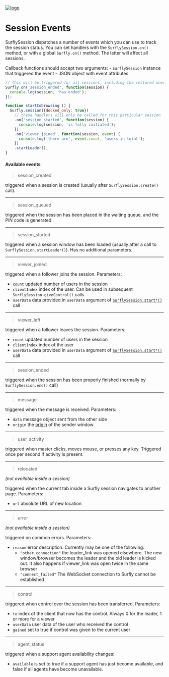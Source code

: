 <a href="https://www.surfly.com/">![logo](../images/logosmall.png)</a>

# Session Events

SurflySession dispatches a number of events which you can use to track the session status. You can set handlers with the `SurflySession.on()` method, or with a global `Surfly.on()` method. The latter will affect all sessions.

Callback functions should accept two arguments:
    - `SurflySession` instance that triggered the event
    -  JSON object with event attributes

```javascript
// this will be triggered for all sessions, including the restored ones
Surfly.on('session_ended', function(session) {
  console.log(session, 'has ended');
});

function startCobrowsing () {
  Surfly.session({docked_only: true})
    // these handlers will only be called for this particular session
    .on('session_started', function(session) {
      console.log(session, 'is fully initiated');
    })
    .on('viewer_joined', function(session, event) {
      console.log('there are', event.count, 'users in total');
    })
    .startLeader();
}
```

#### Available events

<a name="session-created"></a>
> session_created

triggered when a session is created (usually after `SurflySession.create()` call).

<hr />

<a name="session-queued"></a>
> session_queued

triggered when the session has been placed in the waiting queue, and the PIN code is generated

<hr />

<a name="session-started"></a>
> session_started

triggered when a session window has been loaded (usually after a call to `SurflySession.startLeader()`). Has no additional parameters.

<hr />

<a name="viewer-joined"></a>
> viewer_joined

triggered when a follower joins the session. Parameters:

- `count` updated number of users in the session
- `clientIndex` index of the user. Can be used in subsequent `SurflySession.giveControl()` calls
- `userData` data provided in `userData` argument of [`SurflySession.start*()`](surfly-session-objects.md) call

<hr />

<a name="viewer-left"></a>
> viewer_left

triggered when a follower leaves the session. Parameters:

- `count` updated number of users in the session
- `clientIndex` index of the user
- `userData` data provided in `userData` argument of [`SurflySession.start*()`](surfly-session-objects.md) call

<hr />

<a name="session-ended"></a>
> session_ended

triggered when the session has been properly finished (normally by `SurflySession.end()` call)

<hr />

<a name="message"></a>
> message

triggered when the message is received. Parameters:

- `data` message object sent from the other side
- `origin` the [origin](https://developer.mozilla.org/en-US/docs/Web/Security/Same-origin_policy) of the sender window

<hr />

<a name="user-activity"></a>
> user_activity

triggered when master clicks, moves mouse, or presses any key. Triggered once per second if activity is present.

<hr />

<a name="relocated"></a>
> relocated

_(not available inside a session)_

triggered when the current tab inside a Surfly session navigates to another page. Parameters:
- `url` absolute URL of new location

<hr />

<a name="error"></a>
>  error

_(not available inside a session)_

triggered on common errors. Parameters:
- `reason` error description. Currently may be one of the following:
  -  `"other_connection"` the leader_link was opened elsewhere. The new window/browser becomes the leader and the old leader is kicked out. It also happens if viewer_link was open twice in the same browser
  -  `"connect_failed"` The WebSocket connection to Surfly cannot be established

<hr />

<a name="control"></a>
> control

triggered when control over the session has been transferred. Parameters:
- `to` index of the client that now has the control. Always 0 for the leader, 1 or more for a viewer
- `userData` user data of the user who received the control
- `gained` set to true if control was given to the current user

<hr />

<a name="agent-status"></a>
> agent_status

triggered when a support agent availability changes:
- `available` is set to true if a support agent has just become available, and false if all agents have become unavailable.
